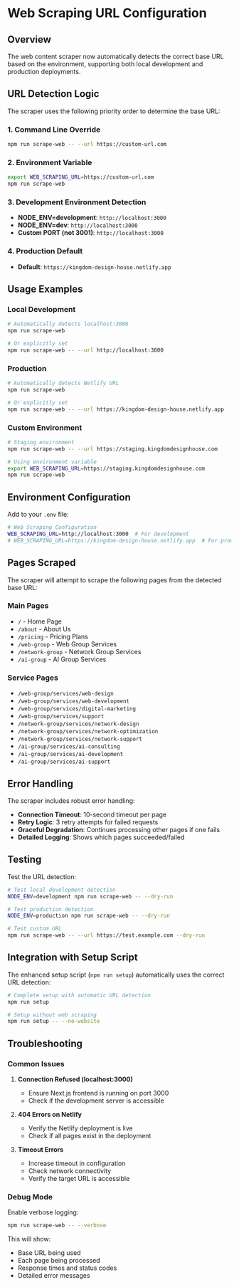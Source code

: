 # Web Scraping URL Configuration

## Overview

The web content scraper now automatically detects the correct base URL based on the environment, supporting both local development and production deployments.

## URL Detection Logic

The scraper uses the following priority order to determine the base URL:

### 1. Command Line Override
```bash
npm run scrape-web -- --url https://custom-url.com
```

### 2. Environment Variable
```bash
export WEB_SCRAPING_URL=https://custom-url.com
npm run scrape-web
```

### 3. Development Environment Detection
- **NODE_ENV=development**: `http://localhost:3000`
- **NODE_ENV=dev**: `http://localhost:3000`
- **Custom PORT (not 3001)**: `http://localhost:3000`

### 4. Production Default
- **Default**: `https://kingdom-design-house.netlify.app`

## Usage Examples

### Local Development
```bash
# Automatically detects localhost:3000
npm run scrape-web

# Or explicitly set
npm run scrape-web -- --url http://localhost:3000
```

### Production
```bash
# Automatically detects Netlify URL
npm run scrape-web

# Or explicitly set
npm run scrape-web -- --url https://kingdom-design-house.netlify.app
```

### Custom Environment
```bash
# Staging environment
npm run scrape-web -- --url https://staging.kingdomdesignhouse.com

# Using environment variable
export WEB_SCRAPING_URL=https://staging.kingdomdesignhouse.com
npm run scrape-web
```

## Environment Configuration

Add to your `.env` file:

```bash
# Web Scraping Configuration
WEB_SCRAPING_URL=http://localhost:3000  # For development
# WEB_SCRAPING_URL=https://kingdom-design-house.netlify.app  # For production
```

## Pages Scraped

The scraper will attempt to scrape the following pages from the detected base URL:

### Main Pages
- `/` - Home Page
- `/about` - About Us
- `/pricing` - Pricing Plans
- `/web-group` - Web Group Services
- `/network-group` - Network Group Services
- `/ai-group` - AI Group Services

### Service Pages
- `/web-group/services/web-design`
- `/web-group/services/web-development`
- `/web-group/services/digital-marketing`
- `/web-group/services/support`
- `/network-group/services/network-design`
- `/network-group/services/network-optimization`
- `/network-group/services/network-support`
- `/ai-group/services/ai-consulting`
- `/ai-group/services/ai-development`
- `/ai-group/services/ai-support`

## Error Handling

The scraper includes robust error handling:

- **Connection Timeout**: 10-second timeout per page
- **Retry Logic**: 3 retry attempts for failed requests
- **Graceful Degradation**: Continues processing other pages if one fails
- **Detailed Logging**: Shows which pages succeeded/failed

## Testing

Test the URL detection:

```bash
# Test local development detection
NODE_ENV=development npm run scrape-web -- --dry-run

# Test production detection
NODE_ENV=production npm run scrape-web -- --dry-run

# Test custom URL
npm run scrape-web -- --url https://test.example.com --dry-run
```

## Integration with Setup Script

The enhanced setup script (`npm run setup`) automatically uses the correct URL detection:

```bash
# Complete setup with automatic URL detection
npm run setup

# Setup without web scraping
npm run setup -- --no-website
```

## Troubleshooting

### Common Issues

1. **Connection Refused (localhost:3000)**
   - Ensure Next.js frontend is running on port 3000
   - Check if the development server is accessible

2. **404 Errors on Netlify**
   - Verify the Netlify deployment is live
   - Check if all pages exist in the deployment

3. **Timeout Errors**
   - Increase timeout in configuration
   - Check network connectivity
   - Verify the target URL is accessible

### Debug Mode

Enable verbose logging:

```bash
npm run scrape-web -- --verbose
```

This will show:
- Base URL being used
- Each page being processed
- Response times and status codes
- Detailed error messages